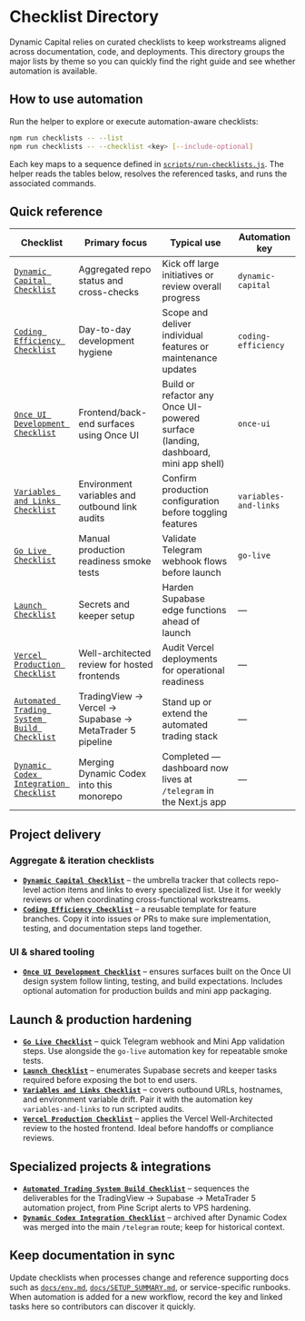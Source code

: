 # Checklist Directory

Dynamic Capital relies on curated checklists to keep workstreams aligned across documentation, code, and deployments. This directory groups the major lists by theme so you can quickly find the right guide and see whether automation is available.

## How to use automation

Run the helper to explore or execute automation-aware checklists:

```bash
npm run checklists -- --list
npm run checklists -- --checklist <key> [--include-optional]
```

Each key maps to a sequence defined in [`scripts/run-checklists.js`](../scripts/run-checklists.js). The helper reads the tables below, resolves the referenced tasks, and runs the associated commands.

## Quick reference

| Checklist | Primary focus | Typical use | Automation key |
| --- | --- | --- | --- |
| [`Dynamic Capital Checklist`](./dynamic-capital-checklist.md) | Aggregated repo status and cross-checks | Kick off large initiatives or review overall progress | `dynamic-capital` |
| [`Coding Efficiency Checklist`](./coding-efficiency-checklist.md) | Day-to-day development hygiene | Scope and deliver individual features or maintenance updates | `coding-efficiency` |
| [`Once UI Development Checklist`](./once-ui-development-checklist.md) | Frontend/back-end surfaces using Once UI | Build or refactor any Once UI-powered surface (landing, dashboard, mini app shell) | `once-ui` |
| [`Variables and Links Checklist`](./VARIABLES_AND_LINKS_CHECKLIST.md) | Environment variables and outbound link audits | Confirm production configuration before toggling features | `variables-and-links` |
| [`Go Live Checklist`](./GO_LIVE_CHECKLIST.md) | Manual production readiness smoke tests | Validate Telegram webhook flows before launch | `go-live` |
| [`Launch Checklist`](./LAUNCH_CHECKLIST.md) | Secrets and keeper setup | Harden Supabase edge functions ahead of launch | — |
| [`Vercel Production Checklist`](./VERCEL_PRODUCTION_CHECKLIST.md) | Well-architected review for hosted frontends | Audit Vercel deployments for operational readiness | — |
| [`Automated Trading System Build Checklist`](./automated-trading-checklist.md) | TradingView → Vercel → Supabase → MetaTrader 5 pipeline | Stand up or extend the automated trading stack | — |
| [`Dynamic Codex Integration Checklist`](./dynamic_codex_integration_checklist.md) | Merging Dynamic Codex into this monorepo | Completed — dashboard now lives at `/telegram` in the Next.js app | — |

## Project delivery

### Aggregate & iteration checklists
- **[`Dynamic Capital Checklist`](./dynamic-capital-checklist.md)** – the umbrella tracker that collects repo-level action items and links to every specialized list. Use it for weekly reviews or when coordinating cross-functional workstreams.
- **[`Coding Efficiency Checklist`](./coding-efficiency-checklist.md)** – a reusable template for feature branches. Copy it into issues or PRs to make sure implementation, testing, and documentation steps land together.

### UI & shared tooling
- **[`Once UI Development Checklist`](./once-ui-development-checklist.md)** – ensures surfaces built on the Once UI design system follow linting, testing, and build expectations. Includes optional automation for production builds and mini app packaging.

## Launch & production hardening
- **[`Go Live Checklist`](./GO_LIVE_CHECKLIST.md)** – quick Telegram webhook and Mini App validation steps. Use alongside the `go-live` automation key for repeatable smoke tests.
- **[`Launch Checklist`](./LAUNCH_CHECKLIST.md)** – enumerates Supabase secrets and keeper tasks required before exposing the bot to end users.
- **[`Variables and Links Checklist`](./VARIABLES_AND_LINKS_CHECKLIST.md)** – covers outbound URLs, hostnames, and environment variable drift. Pair it with the automation key `variables-and-links` to run scripted audits.
- **[`Vercel Production Checklist`](./VERCEL_PRODUCTION_CHECKLIST.md)** – applies the Vercel Well-Architected review to the hosted frontend. Ideal before handoffs or compliance reviews.

## Specialized projects & integrations
- **[`Automated Trading System Build Checklist`](./automated-trading-checklist.md)** – sequences the deliverables for the TradingView → Supabase → MetaTrader 5 automation project, from Pine Script alerts to VPS hardening.
- **[`Dynamic Codex Integration Checklist`](./dynamic_codex_integration_checklist.md)** – archived after Dynamic Codex was merged into the main `/telegram` route; keep for historical context.

## Keep documentation in sync

Update checklists when processes change and reference supporting docs such as [`docs/env.md`](./env.md), [`docs/SETUP_SUMMARY.md`](./SETUP_SUMMARY.md), or service-specific runbooks. When automation is added for a new workflow, record the key and linked tasks here so contributors can discover it quickly.
